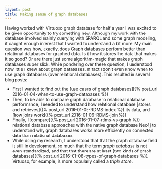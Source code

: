 ```yaml
---
layout: post
title: Making sense of graph databases
---
```


Having worked with Virtuoso graph database for half a year I was excited to be given opportunity to try something new. Although my work with the database involved mainly querying with SPARQL and some graph modeling, it caught enough interest that I wanted to understand a bit more. My main question was how, exactly, does Graph databases perform better than relational databases for graphed data. Is it how it stores the data that makes it so good? Or are there just some algorithm-magic that makes graph databases super slick. While pondering over these question, I understood how little I knew about graph databases. In fact I don’t even know when to use graph databases (over relational databases). This resulted in several blog posts:

* First I wanted to find out the [use cases of graph databases]({% post_url 2016-01-04-when-to-use-graph-databases %})
* Then, to be able to compare graph database to relational database performance, I needed to understand how relational database [stores and retrieves]({% post_url 2016-01-05-RDMS-index %}) its data, and [how joins work]({% post_url 2016-01-06-RDMS-join %})
* Finally, I [compare]({% post_url 2016-01-07-rdms-vs-graph %}) relational database approaches with the native graph database Neo4j to understand why graph databases works more efficiently on connected data than relational databases
* While doing my research, I understood that that the graph database field is still in development, so much that the term _graph database_ is not even standardized, and that that there are at least [two kinds of graph databases]({% post_url 2016-01-08-types-of-graph-databases %}). Virtuoso, for example, is more popularly called a _triple store_.


